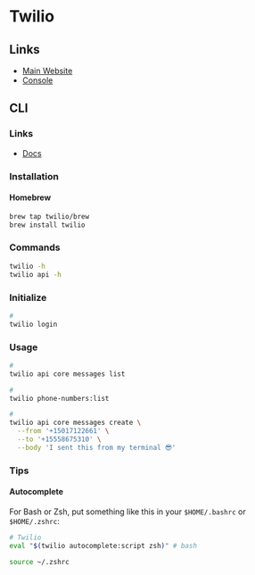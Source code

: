 # Twilio

<!--
https://github.com/fonoster/fonoster
-->

<!--
TWILIO_ACCOUNT_SID=
TWILIO_AUTH_TOKEN=
TWILIO_SENDER_PHONE_NUMBER=
-->

## Links

- [Main Website](https://twilio.com)
- [Console](https://console.twilio.com)

## CLI

### Links

- [Docs](https://twilio.com/docs/twilio-cli)

### Installation

#### Homebrew

```sh
brew tap twilio/brew
brew install twilio
```

### Commands

```sh
twilio -h
twilio api -h
```

### Initialize

```sh
#
twilio login
```

### Usage

```sh
#
twilio api core messages list

#
twilio phone-numbers:list

#
twilio api core messages create \
  --from '+15017122661' \
  --to '+15558675310' \
  --body 'I sent this from my terminal 😎'
```

### Tips

#### Autocomplete

For Bash or Zsh, put something like this in your `$HOME/.bashrc` or `$HOME/.zshrc`:

```sh
# Twilio
eval "$(twilio autocomplete:script zsh)" # bash
```

```sh
source ~/.zshrc
```
